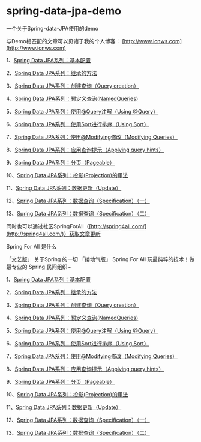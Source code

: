 # spring-data-jpa-demo
一个关于Spring-data-JPA使用的demo

与Demo相匹配的文章可以见诸于我的个人博客：
[http://www.icnws.com](http://www.icnws.com)

1、[Spring Data JPA系列：基本配置](http://www.icnws.com/?p=491)

2、[Spring Data JPA系列：继承的方法](http://www.icnws.com/?p=497)

3、[Spring Data JPA系列：创建查询（Query creation）](http://www.icnws.com/?p=508)

4、[Spring Data JPA系列：预定义查询(NamedQueries)](http://www.icnws.com/?p=506)

5、[Spring Data JPA系列：使用@Query注解（Using @Query）](http://www.icnws.com/?p=526)

6、[Spring Data JPA系列：使用Sort进行排序（Using Sort）](http://www.icnws.com/?p=530)

7、[Spring Data JPA系列：使用@Modifying修改（Modifying Queries）](http://www.icnws.com/?p=538)

8、[Spring Data JPA系列：应用查询提示（Applying query hints）](http://www.icnws.com/?p=542)

9、[Spring Data JPA系列：分页（Pageable）](http://www.icnws.com/?p=552)

10、[Spring Data JPA系列：投影(Projection)的用法](http://www.icnws.com/?p=556)

11、[Spring Data JPA系列：数据更新（Update）](http://www.icnws.com/?p=565)

12、[Spring Data JPA系列：数据查询（Specification）（一）](http://www.icnws.com/?p=569)

13、[Spring Data JPA系列：数据查询（Specification）（二）](http://www.icnws.com/?p=578)

同时也可以通过社区SpringForAll（[http://spring4all.com/](http://spring4all.com/)）获取文章更新

Spring For All 是什么

「文艺版」
关于Spring 的一切
「接地气版」
Spring For All 玩最纯粹的技术！做最专业的 Spring 民间组织~

1、[Spring Data JPA系列：基本配置](http://spring4all.com/article/95 "Spring Data JPA系列：基本配置")

2、[Spring Data JPA系列：继承的方法](http://spring4all.com/article/96)

3、[Spring Data JPA系列：创建查询（Query creation）](http://spring4all.com/article/98)

4、[Spring Data JPA系列：预定义查询(NamedQueries)](http://spring4all.com/article/100)

5、[Spring Data JPA系列：使用@Query注解（Using @Query）](http://spring4all.com/article/104)

6、[Spring Data JPA系列：使用Sort进行排序（Using Sort）](http://spring4all.com/article/105)

7、[Spring Data JPA系列：使用@Modifying修改（Modifying Queries）](http://spring4all.com/article/110)

8、[Spring Data JPA系列：应用查询提示（Applying query hints）](http://spring4all.com/article/114)

9、[Spring Data JPA系列：分页（Pageable）](http://spring4all.com/article/118)

10、[Spring Data JPA系列：投影(Projection)的用法](http://spring4all.com/article/119)

11、[Spring Data JPA系列：数据更新（Update）](http://spring4all.com/article/128)

12、[Spring Data JPA系列：数据查询（Specification）（一）](http://spring4all.com/article/133)

13、[Spring Data JPA系列：数据查询（Specification）（二）](http://spring4all.com/article/139)
